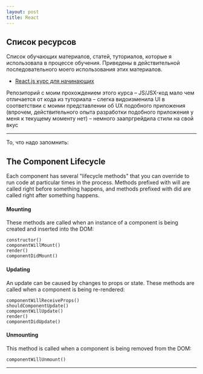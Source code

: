 ```yaml
---
layout: post
title: React
---
```


<h2 class="post__small-heading">Список ресурсов</h2>

Список обучающих материалов, статей, туториалов, которые я использовала в процессе обучения.
Приведены в действительной последовательного моего использования этих материалов.

* [React.js курс для начинающих](https://www.gitbook.com/book/maxfarseer/react-course-ru])

Репозиторий с моим прохождением этого курса
– JS/JSX-код мало чем отличается от кода из туториала
– слегка видоизменила UI в соответствии с моими представлении об UX подобного приложения
(впрочем, действительного опыта разработки подобного приложения у меня к текущему моменту нет)
– немного заапргрейдила стили на свой вкус

---

То, что надо запомнить:

<h2 class="post__small-heading">The Component Lifecycle</h2>

Each component has several "lifecycle methods" that you can override
to run code at particular times in the process. Methods prefixed with
will are called right before something happens, and methods
prefixed with did are called right after something happens.

#### Mounting

These methods are called when an instance of a component is being created and inserted into the DOM:


    constructor()
    componentWillMount()
    render()
    componentDidMount()


#### Updating

An update can be caused by changes to props or state. These methods are called when a component is being re-rendered:

    componentWillReceiveProps()
    shouldComponentUpdate()
    componentWillUpdate()
    render()
    componentDidUpdate()

#### Unmounting

This method is called when a component is being removed from the DOM:

    componentWillUnmount()



---

<!-- 11/01/2017 -->
